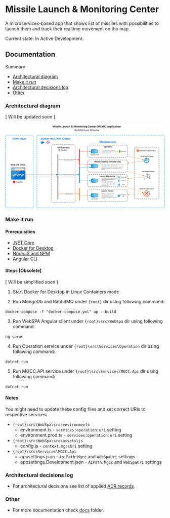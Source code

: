 # Missile Launch & Monitoring Center

A microservices-based app that shows list of missiles with possibilities to launch them and track their realtime movement on the map.

Current state: In Active Development.

## Documentation
Summary
- [Architectural diagram](https://github.com/kakarotto67/mlmc/blob/master/README.md#architectural-diagram)
- [Make it run](https://github.com/kakarotto67/mlmc/blob/master/README.md#make-it-run)
- [Architectural decisions log](https://github.com/kakarotto67/mlmc/blob/master/README.md#architectural-decisions-log)
- [Other](https://github.com/kakarotto67/mlmc/blob/master/README.md#other)

### Architectural diagram
[ Will be updated soon ]


![Architectural reference diagram](https://github.com/kakarotto67/mlmc/blob/master/MLMC_Design_1.0.png)


### Make it run
#### Prerequisities
- [.NET Core](https://dotnet.microsoft.com/download)
- [Docker for Desktop](https://www.docker.com/products/docker-desktop)
- [NodeJS and NPM](https://www.npmjs.com/get-npm)
- [Angular CLI](https://angular.io/cli)

#### Steps [Obsolete]
[ Will be simplified soon ]

1. Start Docker for Desktop in Linux Containers mode

2. Run MongoDb and RabbitMQ under `{root}` dir using following command:

`docker-compose -f "docker-compose.yml" up --build`

3. Run WebSPA Angular client under `{root}\src\WebSpa` dir using following command:

`ng serve`

4. Run Operation service under `{root}\src\Services\Operation` dir using following command:

`dotnet run`

5. Run MGCC.API service under `{root}\src\Services\MGCC.Api` dir using following command:

`dotnet run`

#### Notes
You might need to update these config files and set correct URIs to respective services:
- `{root}\src\WebSpa\src\environments`
  - environment.ts - `services:operation:uri` setting
  - environment.prod.ts - `services:operation:uri` setting
- `{root}\src\WebSpa\src\assets\js`
  - config.js - `context.mgccUri` setting
- `{root}\src\Services\MGCC.Api`
  - appsettings.json - `ApiPath:Mgcc` and `WebSpaUri` settings
  - appsettings.Development.json - `AiPath:Mgcc` and `WebSpaUri` settings

### Architectural decisions log
- For architectural decisions see list of applied [ADR records](https://github.com/kakarotto67/mlmc/blob/master/docs/adr/index.md).

### Other
- For more documentation check [docs](https://github.com/kakarotto67/mlmc/blob/master/docs) folder.
